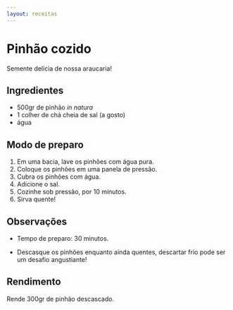 ```yaml
---
layout: receitas
---
```

# Pinhão cozido

<!-- ![Imagem: Pinhão cozido](./pinhao_cozido.jpg) -->

Semente delícia de nossa araucaria!  <i class="fas fa-seedling"></i>

## Ingredientes

* 500gr de pinhão _in natura_
* 1 colher de chá cheia de sal (a gosto)
* água

## Modo de preparo

1. Em uma bacia, lave os pinhões com água pura.
2. Coloque os pinhões em uma panela de pressão.
3. Cubra os pinhões com água.
4. Adicione o sal.
5. Cozinhe sob pressão, por 10 minutos.
6. Sirva quente! <i class="fas fa-laugh-wink"></i>

## Observações

* Tempo de preparo: 30 minutos.

* Descasque os pinhões enquanto ainda quentes, descartar frio pode ser um desafio angustiante! <i class="fas fa-grimace"></i>

## Rendimento

Rende 300gr de pinhão descascado.

